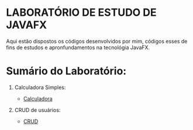 # LABORATÓRIO DE ESTUDO DE JAVAFX

Aqui estão dispostos os códigos desenvolvidos por mim, códigos esses de fins de estudos e apronfundamentos na tecnológia JavaFX.

# Sumário do Laboratório:

1. Calculadora Simples:
   * [Calculadora](https://github.com/ericrodriguesfer/Academico/tree/master/estudo-javafx/calculadora-simples)

2. CRUD de usuários:
   * [CRUD](https://github.com/ericrodriguesfer/Academico/tree/master/estudo-javafx/crud-usuarios)


